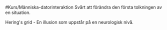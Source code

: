 #Kurs/Människa-datorinteraktion 
Svårt att förändra den första tolkningen av en situation.

Hering's grid - En illusion som uppstår på en neurologisk nivå.